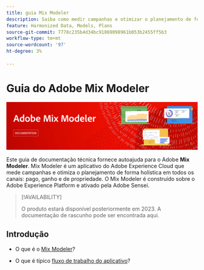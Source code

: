 ```yaml
---
title: guia Mix Modeler
description: Saiba como medir campanhas e otimizar o planejamento de forma holística em todos os canais com o Mix Modeler.
feature: Harmonized Data, Models, Plans
source-git-commit: 7778c235b4d34bc91869098961b053b2455ff5b3
workflow-type: tm+mt
source-wordcount: '97'
ht-degree: 3%

---
```



# Guia do Adobe Mix Modeler

![Banner](assets/mix-modeler-banner.png)

Este guia de documentação técnica fornece autoajuda para o Adobe **Mix Modeler**. Mix Modeler é um aplicativo do Adobe Experience Cloud que mede campanhas e otimiza o planejamento de forma holística em todos os canais: pago, ganho e de propriedade. O Mix Modeler é construído sobre o Adobe Experience Platform e ativado pela Adobe Sensei.

>[!AVAILABILITY]
>
>O produto estará disponível posteriormente em 2023. A documentação de rascunho pode ser encontrada aqui.

## Introdução

* O que é o [Mix Modeler](get-started/about.md)?

* O que é típico [fluxo de trabalho do aplicativo](get-started/workflow.md)?
